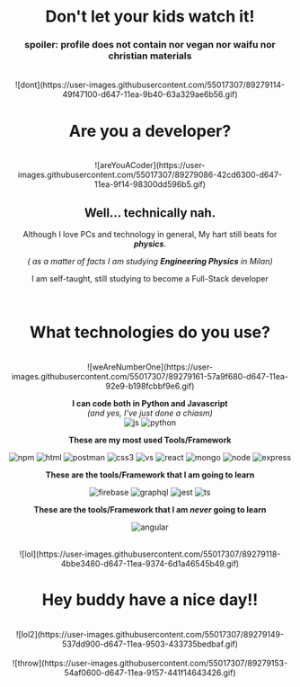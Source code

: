 <div align="center">

# **Don't let your kids watch it!**

### **spoiler:** profile does not contain nor vegan nor waifu nor christian materials

<br>
![dont](https://user-images.githubusercontent.com/55017307/89279114-49f47100-d647-11ea-9b40-63a329ae6b56.gif)
<br>

# **Are you a developer?**

<br>
![areYouACoder](https://user-images.githubusercontent.com/55017307/89279086-42cd6300-d647-11ea-9f14-98300dd596b5.gif)
<br>

## **Well... technically nah.**

Although I love PCs and technology in general, My hart still beats for **_physics_**.

_( as a matter of facts I am studying **Engineering Physics** in Milan)_

I am self-taught, still studying to become a Full-Stack developer

<br>

# **What technologies do you use?**

<br>
![weAreNumberOne](https://user-images.githubusercontent.com/55017307/89279161-57a9f680-d647-11ea-92e9-b198fcbbf9e6.gif)
<br>

**I can code both in Python and Javascript**
<br>
_(and yes, I've just done a chiasm)_
<br>
![js](https://user-images.githubusercontent.com/55017307/89278685-b9b62c00-d646-11ea-973c-e701483a05d6.png)
![python](https://user-images.githubusercontent.com/55017307/89278693-bc188600-d646-11ea-9f98-bb4b27c0a7b4.png)

**These are my most used Tools/Framework**




![npm](https://user-images.githubusercontent.com/55017307/89278691-bb7fef80-d646-11ea-9a1f-946e4bf0f891.png)
![html](https://user-images.githubusercontent.com/55017307/89278683-b91d9580-d646-11ea-9370-efbd6e0bc954.png)
![postman](https://user-images.githubusercontent.com/55017307/89278692-bb7fef80-d646-11ea-8dfb-779ee6b8ca73.png)
![css3](https://user-images.githubusercontent.com/55017307/89278671-b6bb3b80-d646-11ea-9ff4-1e0fd5944078.png)
![vs](https://user-images.githubusercontent.com/55017307/89278700-bde24980-d646-11ea-8c97-7541fe9ae2f4.png)
![react](https://user-images.githubusercontent.com/55017307/89278696-bcb11c80-d646-11ea-85b5-69f4e9b89e10.png)
![mongo](https://user-images.githubusercontent.com/55017307/89278687-ba4ec280-d646-11ea-87e5-96e181a5f5c4.png)
![node](https://user-images.githubusercontent.com/55017307/89278689-bae75900-d646-11ea-8065-89899bf5835c.png)
![express](https://user-images.githubusercontent.com/55017307/89278673-b753d200-d646-11ea-9331-7a50198a433c.png)
<br>

**These are the tools/Framework that I am going to learn**


![firebase](https://user-images.githubusercontent.com/55017307/89278677-b7ec6880-d646-11ea-9f0f-317a7d9cf26a.png)
![graphql](https://user-images.githubusercontent.com/55017307/89278681-b884ff00-d646-11ea-8b71-02b12c30a57b.png)
![jest](https://user-images.githubusercontent.com/55017307/89278684-b91d9580-d646-11ea-8686-734cd56a3087.png)
![ts](https://user-images.githubusercontent.com/55017307/89278698-bd49b300-d646-11ea-8ebd-5b2368c6e9c2.png)
<br>

**These are the tools/Framework that I am **_never_** going to learn**

![angular](https://user-images.githubusercontent.com/55017307/89278667-b622a500-d646-11ea-87fe-2d5ae5ca235b.png)

<br>
![lol](https://user-images.githubusercontent.com/55017307/89279118-4bbe3480-d647-11ea-9374-6d1a46545b49.gif)
<br>

# **Hey buddy have a nice day!!**

<br>
![lol2](https://user-images.githubusercontent.com/55017307/89279149-537dd900-d647-11ea-9503-433735bedbaf.gif)
<br>

<br>
![throw](https://user-images.githubusercontent.com/55017307/89279153-54af0600-d647-11ea-9157-441f14643426.gif)
<br>

<div>

